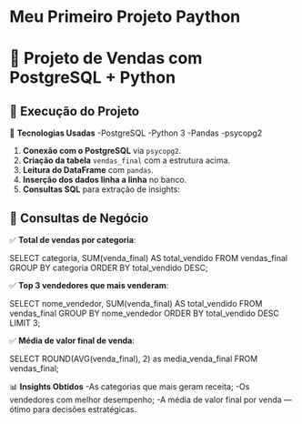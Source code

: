 # Meu Primeiro Projeto Paython

# 🛒 Projeto de Vendas com PostgreSQL + Python

## 🚀 Execução do Projeto

💼 **Tecnologias Usadas**
-PostgreSQL
-Python 3
-Pandas
-psycopg2

1. **Conexão com o PostgreSQL** via `psycopg2`.
2. **Criação da tabela** `vendas_final` com a estrutura acima.
3. **Leitura do DataFrame** com `pandas`.
4. **Inserção dos dados linha a linha** no banco.
5. **Consultas SQL** para extração de insights:

## 🔎 Consultas de Negócio

✅ **Total de vendas por categoria**:

SELECT categoria, SUM(venda_final) AS total_vendido
FROM vendas_final
GROUP BY categoria
ORDER BY total_vendido DESC;

✅ **Top 3 vendedores que mais venderam**:

SELECT nome_vendedor, SUM(venda_final) AS total_vendido
FROM vendas_final
GROUP BY nome_vendedor
ORDER BY total_vendido DESC
LIMIT 3;

✅ **Média de valor final de venda**:

SELECT ROUND(AVG(venda_final), 2) as media_venda_final
FROM vendas_final;


📊 **Insights Obtidos**
-As categorias que mais geram receita;
-Os vendedores com melhor desempenho;
-A média de valor final por venda — ótimo para decisões estratégicas.


